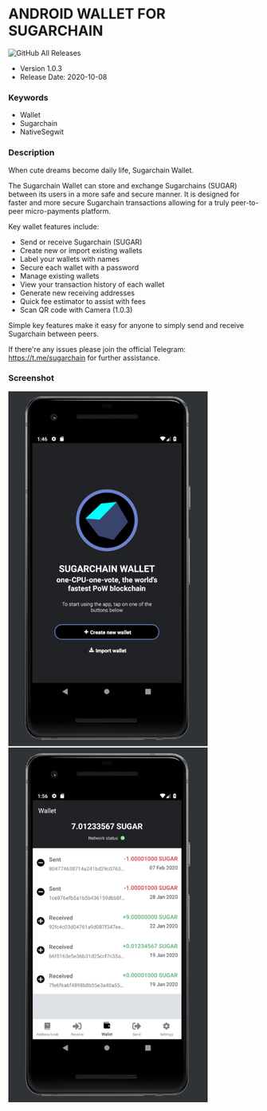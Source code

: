 # ANDROID WALLET FOR SUGARCHAIN
![GitHub All Releases](https://img.shields.io/github/downloads/sugarchain-project/android_wallet_sugarchain/total)
- Version 1.0.3
- Release Date: 2020-10-08

### Keywords
- Wallet
- Sugarchain
- NativeSegwit

### Description
When cute dreams become daily life, Sugarchain Wallet.

The Sugarchain Wallet can store and exchange Sugarchains (SUGAR) between its users in a more safe and secure manner. It is designed for faster and more secure Sugarchain transactions allowing for a truly peer-to-peer micro-payments platform.

Key wallet features include:
- Send or receive Sugarchain (SUGAR)
- Create new or import existing wallets
- Label your wallets with names
- Secure each wallet with a password
- Manage existing wallets
- View your transaction history of each wallet
- Generate new receiving addresses
- Quick fee estimator to assist with fees
- Scan QR code with Camera (1.0.3)

Simple key features make it easy for anyone to simply send and receive Sugarchain between peers.

If there're any issues please join the official Telegram: https://t.me/sugarchain for further assistance.

### Screenshot
<img src="./screenshot/Screenshot-1.png" width="400"> <img src="./screenshot/Screenshot-5.png" width="400">
